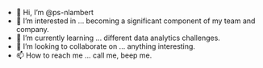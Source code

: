- 👋 Hi, I’m @ps-nlambert
- 👀 I’m interested in ... becoming a significant component of my team and company.
- 🌱 I’m currently learning ... different data analytics challenges.
- 💞️ I’m looking to collaborate on ... anything interesting.
- 📫 How to reach me ... call me, beep me.

<!---
ps-nlambert/ps-nlambert is a ✨ special ✨ repository because its `README.md` (this file) appears on your GitHub profile.
You can click the Preview link to take a look at your changes.
--->
